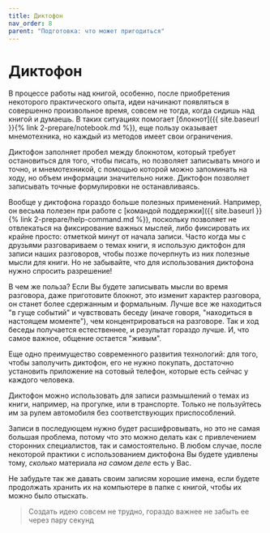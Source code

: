 ```yaml
---
title: Диктофон
nav_order: 8
parent: "Подготовка: что может пригодиться"
---
```



# Диктофон

В процессе работы над книгой, особенно, после приобретения некоторого
практического опыта, идеи начинают появляться в совершенно
произвольное время, совсем не тогда, когда сидишь над книгой и
думаешь.  В таких ситуациях помогает [блокнот]({{ site.baseurl }}{%
link 2-prepare/notebook.md %}), еще пользу оказывает мнемотехника, но
каждый из методов имеет свои ограничения.

Диктофон заполняет пробел между блокнотом, который требует
остановиться для того, чтобы писать, но позволяет записывать много и
точно, и мнемотехникой, с помощью которой можно запоминать на ходу, но
объем информации значительно ниже.  Диктофон позволяет записывать
точные формулировки не останавливаясь.

Вообще у диктофона гораздо больше полезных применений.  Например, он
весьма полезен при работе с [командой поддержки]({{ site.baseurl }}{%
link 2-prepare/help-command.md %}), поскольку позволяет не отвлекаться
на фиксирование важных мыслей, либо фиксировать их крайне просто:
отметкой минут от начала записи.  Часто когда мы с друзьями
разговариваем о темах книги, я использую диктофон для записи наших
разговоров, чтобы позже почерпнуть из них полезные мысли для книги.
Но не забывайте, что для использования диктофона нужно спросить
разрешение!

В чем же польза?  Если Вы будете записывать мысли во время разговора,
даже приготовите блокнот, это изменит характер разговора, он станет
более сдержанным и формальным.  Лучше все же находиться "в гуще
событий" и чувствовать беседу (иначе говоря, "находиться в настоящем
моменте"), чем концентрироваться на разговоре.  Так и ход беседы
получается естественнее, и результат гораздо лучше.  И, что самое
важное, общение остается "живым".

Еще одно преимущество современного развития технологий: для того,
чтобы заполучить диктофон, его не нужно покупать, достаточно
установить приложение на сотовый телефон, которые есть сейчас у
каждого человека.

Диктофон можно использовать для записи размышлений о темах из книги,
например, на прогулке, или в транспорте.  Только не пользуйтесь им за
рулем автомобиля без соответствующих приспособлений.

Записи в последующем нужно будет расшифровывать, но это не самая
большая проблема, потому что это можно делать как с привлечением
сторонних специалистов, так и самостоятельно.  В любом случае, после
некоторой практики с использованием диктофона Вы будете удивлены тому,
*сколько* материала *на самом деле* есть у Вас.

Не забудьте так же давать своим записям хорошие имена, если будете
продолжать хранить их на компьютере в папке с книгой, чтобы их можно
было отыскать.

> Создать идею совсем не трудно, гораздо важнее не забыть ее через
> пару секунд
